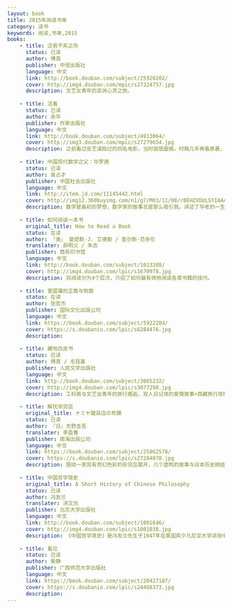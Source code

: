 ```yaml
---
layout: book
title: 2015年阅读书单
category: 读书
keywords: 阅读,书单,2015
books: 
    - title: 泛若不系之舟
      status: 已读
      author: 傅真 
      publisher: 中信出版社
      language: 中文
      link: http://book.douban.com/subject/25920202/
      cover: http://img4.douban.com/mpic/s27324757.jpg
      description: 文艺女青年的亚洲心灵之旅。
      
    - title: 活着
      status: 已读
      author: 余华 
      publisher: 作家出版社
      language: 中文
      link: http://book.douban.com/subject/4913064/
      cover: http://img3.douban.com/mpic/s27279654.jpg
      description: 之前看过张艺谋拍过的同名电影，当时就很震撼。时隔几年再看原著，情节没有初看时的意外，但是文字似乎更加直戳内心，心理活动的描写让人物形象更加立体化。活着，尽管是苦难的人生，依然有过幸福的时光。当被命运剥夺了所有的一切，已经不知道如何去伤感，反而淡然了。
      
    - title: 中国现代数学之父：华罗庚
      status: 已读
      author: 袁占才 
      publisher: 中国社会出版社
      language: 中文
      link: http://item.jd.com/11145442.html
      cover: http://img12.360buyimg.com/n1/g7/M03/11/08/rBEHZVDULSYIAAAAAAKh-1oevHEAADX0gINnRIAAqIT367.jpg
      description: 数学是最初的梦想，数学家的故事总是那么吸引我。讲述了华老的一生，或许有些过度的美化，但这并不重要。学术的成就，人格的魅力，让我热血澎湃，激励我前行。
      
    - title: 如何阅读一本书
      original_title: How to Read a Book
      status: 在读
      author: 『美』 莫提默·J. 艾德勒 / 查尔斯·范多伦 
      translater: 郝明义 / 朱衣 
      publisher: 商务印书馆
      language: 中文
      link: http://book.douban.com/subject/1013208/
      cover: http://img4.douban.com/lpic/s1670978.jpg
      description: 将阅读分为4个层次，介绍了如何最有效地阅读各类书籍的技巧。
      
    - title: 曾国藩的正面与侧面
      status: 在读
      author: 张宏杰 
      publisher: 国际文化出版公司
      language: 中文
      link: https://book.douban.com/subject/5922204/
      cover: https://s.doubanio.com/lpic/s6284476.jpg
      description: 
      
    - title: 藏地白皮书
      status: 已读
      author: 傅真 / 毛铭基 
      publisher: 人民文学出版社
      language: 中文
      link: http://book.douban.com/subject/3065232/
      cover: http://img4.douban.com/lpic/s3077298.jpg
      description: 工科男与文艺女青年的旅行邂逅，双人日记体的爱情故事+西藏旅行攻略，青涩，纯真，感动。
      
    - title: 解忧杂货店
      original_title: ナミヤ雑貨店の奇蹟
      status: 已读
      author: 『日』东野圭吾  
      translater: 李盈春 
      publisher: 南海出版公司
      language: 中文
      link: https://book.douban.com/subject/25862578/
      cover: https://s.doubanio.com/lpic/s27284878.jpg
      description: 围绕一家具有奇幻色彩的杂货店展开，几个虚构的故事与日本历史相结合，构思精巧，情节扣人心弦。正如作者所说，书中的故事始终在探讨一个问题：站在人生的岔路口，人究竟应该怎么做？这本书传递的是正能量。
      
    - title: 中国哲学简史
      original_title: A Short History of Chinese Philosophy
      status: 已读
      author: 冯友兰 
      translater: 涂又光  
      publisher: 北京大学出版社
      language: 中文
      link: http://book.douban.com/subject/1001646/
      cover: http://img4.douban.com/lpic/s1001038.jpg
      description: 《中国哲学简史》是冯友兰先生于1947年在美国宾夕凡尼亚大学讲授中国哲学史的英文讲稿，1985年由冯先生的学生涂又光先生据英文本译为中文。国学大师的力作，是一场文化盛宴。深入浅出，非常适合中国哲学入门。
      
    - title: 看见
      status: 已读
      author: 柴静 
      publisher: 广西师范大学出版社
      language: 中文
      link: https://book.douban.com/subject/20427187/
      cover: https://s.doubanio.com/lpic/s24468373.jpg
      description: 
---
```





     
  